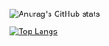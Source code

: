 ![Anurag's GitHub stats](https://github-readme-stats.vercel.app/api?username=savepunyapat&show_icons=true&theme=tokyonight)

[![Top Langs](https://github-readme-stats.vercel.app/api/top-langs/?username=savepunyapat&layout=compact)](https://github.com/savepunuyapat/github-readme-stats)
